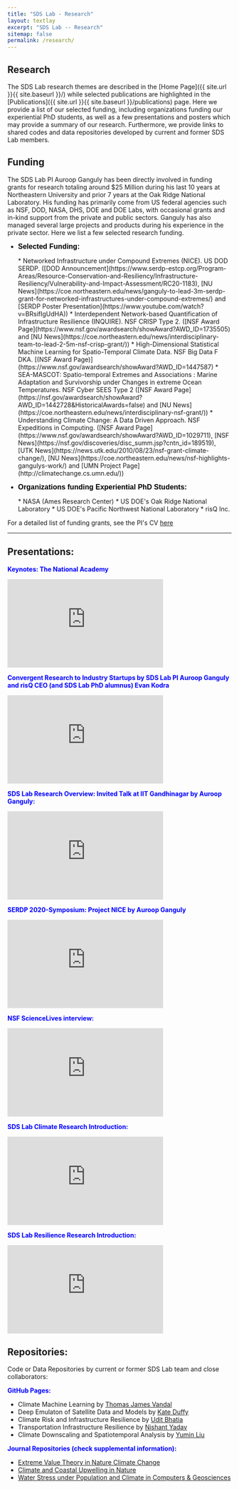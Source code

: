 ```yaml
---
title: "SDS Lab - Research"
layout: textlay
excerpt: "SDS Lab -- Research"
sitemap: false
permalink: /research/
---
```


## Research
The SDS Lab research themes are described in the [Home Page]({{ site.url }}{{ site.baseurl }}/) while selected publications are highlighted in the [Publications]({{ site.url }}{{ site.baseurl }}/publications) page. Here we provide a list of our selected funding, including organizations funding our experiential PhD students, as well as a few presentations and posters which may provide a summary of our research. Furthermore, we provide links to shared codes and data repositories developed by current and former SDS Lab members.


## Funding
The SDS Lab PI Auroop Ganguly has been directly involved in funding grants for research totaling around $25 Million during his last 10 years at Northeastern University and prior 7 years at the Oak Ridge National Laboratory. His funding has primarily come from US federal agencies such as NSF, DOD, NASA, DHS, DOE and DOE Labs, with occasional grants and in-kind support from the private and public sectors. Ganguly has also managed several large projects and products during his experience in the private sector. Here we list a few selected research funding.

* <p><strong><span style='font-size:16px;font-family:"Cammron",sans-serif;color:#000000;'>Selected Funding:</span></strong></p>
  * Networked Infrastructure under Compound Extremes (NICE). US DOD SERDP. ([DOD Announcement](https://www.serdp-estcp.org/Program-Areas/Resource-Conservation-and-Resiliency/Infrastructure-Resiliency/Vulnerability-and-Impact-Assessment/RC20-1183), [NU News](https://coe.northeastern.edu/news/ganguly-to-lead-3m-serdp-grant-for-networked-infrastructures-under-compound-extremes/) and [SERDP Poster Presentation](https://www.youtube.com/watch?v=BRsifIgUdHA))
  * Interdependent Network-based Quantification of Infrastructure Resilience (INQUIRE). NSF CRISP Type 2. ([NSF Award Page](https://www.nsf.gov/awardsearch/showAward?AWD_ID=1735505) and [NU News](https://coe.northeastern.edu/news/interdisciplinary-team-to-lead-2-5m-nsf-crisp-grant/))
  * High-Dimensional Statistical Machine Learning for Spatio-Temporal Climate Data. NSF Big Data F DKA. [(NSF Award Page)](https://www.nsf.gov/awardsearch/showAward?AWD_ID=1447587)
  * SEA-MASCOT: Spatio-temporal Extremes and Associations : Marine Adaptation and Survivorship under Changes in extreme Ocean Temperatures. NSF Cyber SEES Type 2 ([NSF Award Page](https://nsf.gov/awardsearch/showAward?AWD_ID=1442728&HistoricalAwards=false) and [NU News](https://coe.northeastern.edu/news/interdisciplinary-nsf-grant/))
  * Understanding Climate Change: A Data Driven Approach. NSF Expeditions in Computing. ([NSF Award Page](https://www.nsf.gov/awardsearch/showAward?AWD_ID=1029711), [NSF News](https://nsf.gov/discoveries/disc_summ.jsp?cntn_id=189519), [UTK News](https://news.utk.edu/2010/08/23/nsf-grant-climate-change/), [NU News](https://coe.northeastern.edu/news/nsf-highlights-gangulys-work/) and [UMN Project Page](http://climatechange.cs.umn.edu/)) 



* <p><strong><span style='font-size:16px;font-family:"Helvetica",sans-serif;color:#000000;'>Organizations funding Experiential PhD Students:</span></strong></p>
  * NASA (Ames Research Center)
  * US DOE's Oak Ridge National Laboratory
  * US DOE's Pacific Northwest National Laboratory
  * risQ Inc.

For a detailed list of funding grants, see the PI's CV [here](https://coe.northeastern.edu/wp-content/uploads/auroopganguly-fullcv-june2021.pdf)

<hr>

## Presentations:

<span style="color:blue">**Keynotes: The National Academy**</span>
<iframe title="vimeo-player" src="https://player.vimeo.com/video/318854857" width="350" height="198" frameborder="0" allowfullscreen></iframe>

<span style="color:blue">**Convergent Research to Industry Startups by SDS Lab PI Auroop Ganguly and risQ CEO (and SDS Lab PhD alumnus) Evan Kodra**</span>
<iframe width="350" height="198" src="https://www.youtube.com/embed/Eq4JDHhVno4" title="YouTube video player" frameborder="0" allow="accelerometer; autoplay; clipboard-write; encrypted-media; gyroscope; picture-in-picture" allowfullscreen></iframe>

<span style="color:blue">**SDS Lab Research Overview: Invited Talk at IIT Gandhinagar by Auroop Ganguly:**</span>
<iframe width="350" height="198" src="https://www.youtube.com/embed/Xzd8mzL8vKA" title="YouTube video player" frameborder="0" allow="accelerometer; autoplay; clipboard-write; encrypted-media; gyroscope; picture-in-picture" allowfullscreen></iframe>


<span style="color:blue">**SERDP 2020-Symposium: Project NICE by Auroop Ganguly**</span>
<iframe width="350" height="198" src="https://www.youtube.com/embed/BRsifIgUdHA" title="YouTube video player" frameborder="0" allow="accelerometer; autoplay; clipboard-write; encrypted-media; gyroscope; picture-in-picture" allowfullscreen></iframe>

<span style="color:blue">**NSF ScienceLives interview:**</span>
<iframe width="350" height="198" src="https://www.youtube.com/embed/qd_Nmv1v1OE" title="YouTube video player" frameborder="0" allow="accelerometer; autoplay; clipboard-write; encrypted-media; gyroscope; picture-in-picture" allowfullscreen></iframe>

<span style="color:blue">**SDS Lab Climate Research Introduction:**</span>
<iframe width="350" height="198" src="https://www.youtube.com/embed/_QwVCpKyy2k" title="YouTube video player" frameborder="0" allow="accelerometer; autoplay; clipboard-write; encrypted-media; gyroscope; picture-in-picture" allowfullscreen></iframe>

<span style="color:blue">**SDS Lab Resilience Research Introduction:**</span>
<iframe width="350" height="198" src="https://www.youtube.com/embed/DdHSYUOZgto" title="YouTube video player" frameborder="0" allow="accelerometer; autoplay; clipboard-write; encrypted-media; gyroscope; picture-in-picture" allowfullscreen></iframe>



## Repositories:

Code or Data Repositories by current or former SDS Lab team and close collaborators:

<span style="color:blue">**GitHub Pages:**</span> 
* Climate Machine Learning by [Thomas James Vandal](https://github.com/tjvandal)
* Deep Emulaton of Satellite Data and Models by [Kate Duffy](https://github.com/KateDuffy)
* Climate Risk and Infrastructure Resilience by [Udit Bhatia](https://github.com/udit1408) 
* Transportation Infrastructure Resilience by [Nishant Yadav](https://github.com/nisyad)
* Climate Downscaling and Spatiotemporal Analysis by [Yumin Liu](https://github.com/yuminliu)


<span style="color:blue">**Journal Repositories (check supplemental information):**</span> 
* [Extreme Value Theory in Nature Climate Change](https://www.nature.com/articles/nclimate1327?proof=t)
* [Climate and Coastal Upwelling in Nature](https://www.nature.com/articles/nature14235#journal-info)
* [Water Stress under Population and Climate in Computers & Geosciences](https://www.sciencedirect.com/science/article/pii/S0098300412000210)

 
  
  



